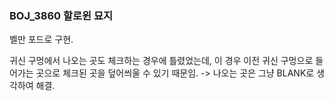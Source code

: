 ### BOJ_3860 할로윈 묘지

벨만 포드로 구현.

귀신 구멍에서 나오는 곳도 체크하는 경우에 틀렸었는데, 이 경우 이전 귀신 구멍으로 들어가는 곳으로 체크된 곳을 덮어씌울 수 있기 때문임. -> 나오는 곳은 그냥 BLANK로 생각하여 해결.
